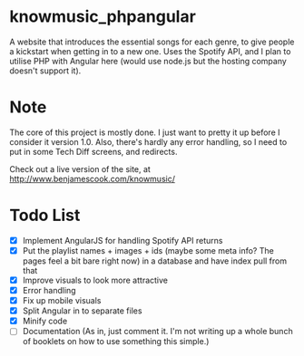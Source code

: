 # knowmusic_phpangular
A website that introduces the essential songs for each genre, to give people a kickstart when getting in to a new one. Uses the Spotify API, and I plan to utilise PHP with Angular here (would use node.js but the hosting company doesn't support it).

# Note
The core of this project is mostly done. I just want to pretty it up before I consider it version 1.0. Also, there's hardly any error handling, so I need to put in some Tech Diff screens, and redirects.

Check out a live version of the site, at http://www.benjamescook.com/knowmusic/

# Todo List
- [x] Implement AngularJS for handling Spotify API returns
- [x] Put the playlist names + images + ids (maybe some meta info? The pages feel a bit bare right now) in a database and have index pull from that
- [x] Improve visuals to look more attractive
- [x] Error handling
- [x] Fix up mobile visuals
- [x] Split Angular in to separate files
- [x] Minify code
- [ ] Documentation (As in, just comment it. I'm not writing up a whole bunch of booklets on how to use something this simple.)

